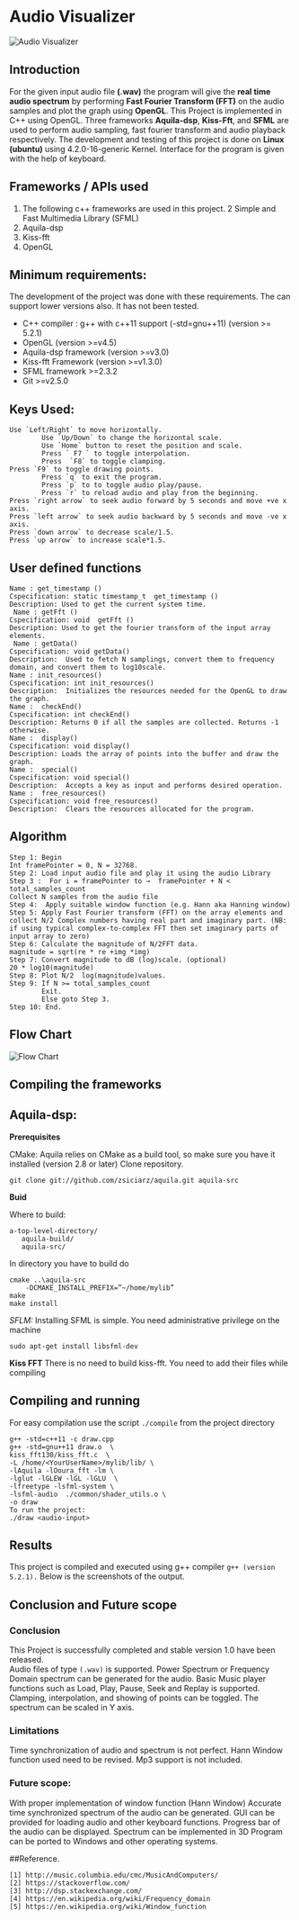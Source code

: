 # Audio Visualizer
![Audio Visualizer](/scr.png "Screenshot")
## Introduction
For the given input audio file **(.wav)** the program will give the **real time audio spectrum** by performing **Fast Fourier Transform (FFT)** on the audio samples and plot the graph using **OpenGL**.
This Project is implemented in C++ using OpenGL. Three frameworks **Aquila-dsp**, **Kiss-Fft**, and **SFML** are used to perform audio sampling, fast fourier transform and audio playback respectively. The development and testing of this project is done on **Linux (ubuntu)** using 4.2.0-16-generic Kernel. Interface for the program is given with the help of keyboard.  

## Frameworks / APIs used
 1. The following c++ frameworks are used in this project.
 2 Simple and Fast Multimedia Library (SFML)
 3. Aquila-dsp
 4. Kiss-fft 
 5. OpenGL

## Minimum requirements:
The development of the project was done with these requirements. The can support lower versions also. It has not been tested.
 * C++ compiler : g++ with c++11 support (-std=gnu++11) (version >= 5.2.1)
 * OpenGL (version >=v4.5)
 * Aquila-dsp framework (version >=v3.0)
 * Kiss-fft Framework (version >=v1.3.0)
 * SFML framework  >=2.3.2
 * Git >=v2.5.0

## Keys Used:
```
Use `Left/Right` to move horizontally.
        Use `Up/Down` to change the horizontal scale.
        Use `Home` button to reset the position and scale.
        Press ` F7 ` to toggle interpolation.
        Press  `F8` to toggle clamping.
Press `F9` to toggle drawing points.
        Press `q` to exit the program.
        Press `p` to to toggle audio play/pause.
        Press `r` to reload audio and play from the beginning.    
Press `right arrow` to seek audio forward by 5 seconds and move +ve x axis.
Press `left arrow` to seek audio backward by 5 seconds and move -ve x axis.
Press `down arrow` to decrease scale/1.5.
Press `up arrow` to increase scale*1.5.
```
## User defined functions
```
Name : get_timestamp ()
Cspecification: static timestamp_t  get_timestamp ()
Description: Used to get the current system time.
 Name : getFft ()
Cspecification: void  getFft ()
Description: Used to get the fourier transform of the input array elements.
 Name : getData()
Cspecification: void getData()
Description:  Used to fetch N samplings, convert them to frequency domain, and convert them to log10scale.
Name : init_resources()
Cspecification: int init_resources()
Description:  Initializes the resources needed for the OpenGL to draw the graph.
Name :  checkEnd()
Cspecification: int checkEnd()
Description: Returns 0 if all the samples are collected. Returns -1 otherwise. 
Name :  display()
Cspecification: void display()
Description: Loads the array of points into the buffer and draw the graph.
Name :  special()
Cspecification: void special()
Description:  Accepts a key as input and performs desired operation.
Name :  free_resources()
Cspecification: void free_resources()
Description:  Clears the resources allocated for the program. 
```
## Algorithm
```
Step 1: Begin
Int framePointer = 0, N = 32768.
Step 2: Load input audio file and play it using the audio Library
Step 3 :  For i = framePointer to →  framePointer + N < total_samples_count
Collect N samples from the audio file 
Step 4:  Apply suitable window function (e.g. Hann aka Hanning window)
Step 5: Apply Fast Fourier transform (FFT) on the array elements and collect N/2 Complex numbers having real part and imaginary part. (NB: if using typical complex-to-complex FFT then set imaginary parts of input array to zero)
Step 6: Calculate the magnitude of N/2FFT data.
magnitude = sqrt(re * re +img *img) 
Step 7: Convert magnitude to dB (log)scale. (optional)
20 * log10(magnitude)
Step 8: Plot N/2  log(magnitude)values.
Step 9: If N >= total_samples_count 
        Exit. 
        Else goto Step 3.
Step 10: End.
```
## Flow Chart
![Flow Chart](/fowchart.png "Flowchart")

## Compiling the frameworks

## Aquila-dsp:
**Prerequisites**

CMake: Aquila relies on CMake as a build tool, so make sure you have it installed (version 2.8 or later)
Clone repository.
```
git clone git://github.com/zsiciarz/aquila.git aquila-src
```
**Buid**

Where to build:
```
a-top-level-directory/
   aquila-build/
   aquila-src/
```
In directory you have to build do
```
cmake ..\aquila-src
    -DCMAKE_INSTALL_PREFIX=”~/home/mylib”
make
make install
```
*SFLM:*
Installing SFML is simple. You need administrative privilege on the machine
```
sudo apt-get install libsfml-dev
```
**Kiss FFT**
There is no need to build kiss-fft. You need to add their files while compiling

## Compiling and running
For easy compilation use the script `./compile` from the project directory
```
g++ -std=c++11 -c draw.cpp
g++ -std=gnu++11 draw.o  \
kiss_fft130/kiss_fft.c  \
-L /home/<YourUserName>/mylib/lib/ \
-lAquila -lOoura_fft -lm \
-lglut -lGLEW -lGL -lGLU  \
-lfreetype -lsfml-system \
-lsfml-audio  ./common/shader_utils.o \
-o draw
To run the project: 
./draw <audio-input>
```


## Results

This project is compiled and executed using g++ compiler `g++ (version 5.2.1).` 
Below is the screenshots of the output.

## Conclusion and Future scope
### Conclusion
This Project is successfully completed and stable version 1.0 have been released.  
Audio files of type `(.wav)` is supported.
Power Spectrum or Frequency Domain spectrum can be generated for the audio.
Basic Music player functions such as Load, Play, Pause, Seek and Replay is supported.
Clamping, interpolation, and showing of points can be toggled.
The spectrum can be scaled in Y axis.

### Limitations
Time synchronization of audio and spectrum is not perfect.
Hann Window function used need to be revised.
Mp3 support is not included. 

### Future scope:
With proper implementation of window function (Hann Window) Accurate time synchronized spectrum of the audio can be generated.
GUI can be provided for loading audio and other keyboard functions.
Progress bar of the audio can be displayed. Spectrum can be implemented in 3D
Program can be ported to Windows and other operating systems.

##Reference.
```
[1] http://music.columbia.edu/cmc/MusicAndComputers/
[2] https://stackoverflow.com/
[3] http://dsp.stackexchange.com/
[4] https://en.wikipedia.org/wiki/Frequency_domain
[5] https://en.wikipedia.org/wiki/Window_function
```
